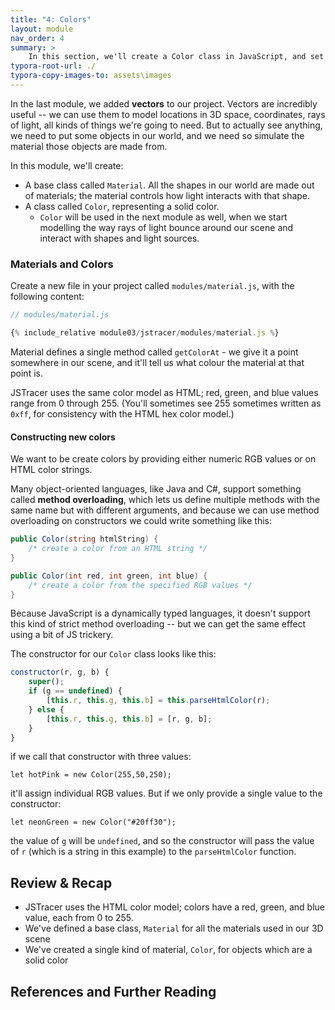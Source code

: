 ```yaml
---
title: "4: Colors"
layout: module
nav_order: 4
summary: >
    In this section, we'll create a Color class in JavaScript, and set up the color model we'll use to simulate objects, light and shade in our scene.
typora-root-url: ./
typora-copy-images-to: assets\images
---
```


In the last module, we added **vectors** to our project. Vectors are incredibly useful -- we can use them to model locations in 3D space, coordinates, rays of light, all kinds of things we're going to need. But to actually see anything, we need to put some objects in our world, and we need so simulate the material those objects are made from.

In this module, we'll create:

* A base class called `Material`. All the shapes in our world are made out of materials; the material controls how light interacts with that shape.
* A class called `Color`, representing a solid color.
  * `Color` will be used in the next module as well, when we start modelling the way rays of light bounce around our scene and interact with shapes and light sources.

### Materials and Colors

Create a new file in your project called `modules/material.js`, with the following content:

```javascript
// modules/material.js

{% include_relative module03/jstracer/modules/material.js %}
```

Material defines a single method called `getColorAt` - we give it a point somewhere in our scene, and it'll tell us what colour the material at that point is.

JSTracer uses the same color model as HTML; red, green, and blue values range from 0 through 255. (You'll sometimes see 255 sometimes written as `0xff`, for consistency with the HTML hex color model.)

#### Constructing new colors

We want to be create colors by providing either numeric RGB values or on HTML color strings. 

Many object-oriented languages, like Java and C#, support something called **method overloading**, which lets us define multiple methods with the same name but with different arguments, and because we can use method overloading on constructors we could write something like this:

```csharp
public Color(string htmlString) { 
	/* create a color from an HTML string */
}

public Color(int red, int green, int blue) {
    /* create a color from the specified RGB values */
}
```

Because JavaScript is a dynamically typed languages, it doesn't support this kind of strict method overloading -- but we can get the same effect using a bit of JS trickery.

The constructor for our `Color` class looks like this:

```javascript
constructor(r, g, b) {
    super();
    if (g == undefined) {
        [this.r, this.g, this.b] = this.parseHtmlColor(r);
    } else {
        [this.r, this.g, this.b] = [r, g, b];
    }
}
```

if we call that constructor with three values:

`let hotPink = new Color(255,50,250);`

it'll assign individual RGB values. But if we only provide a single value to the constructor:

`let neonGreen = new Color("#20ff30");`

the value of `g` will be `undefined`, and so the constructor will pass the value of `r` (which is a string in this example) to the `parseHtmlColor` function.

## Review & Recap

* JSTracer uses the HTML color model; colors have a red, green, and blue value, each from 0 to 255.
* We've defined a base class, `Material` for all the materials used in our 3D scene
* We've created a single kind of material, `Color`, for objects which are a solid color

## References and Further Reading

